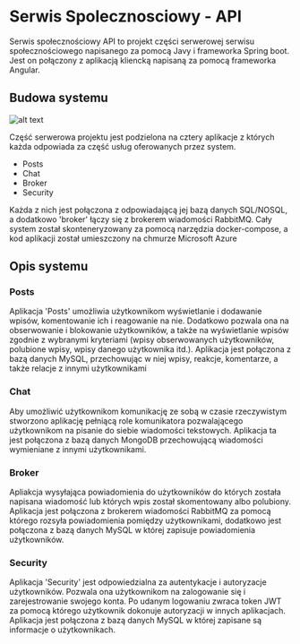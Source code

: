 # Serwis Spolecznosciowy - API
Serwis społecznościowy API to projekt części serwerowej serwisu społecznościowego napisanego za pomocą Javy i frameworka Spring boot. Jest on połączony z aplikacją kliencką
napisaną za pomocą frameworka Angular.

## Budowa systemu 
![alt text](Images/schemat.png)

Część serwerowa projektu jest podzielona na cztery aplikacje z których każda odpowiada za część usług oferowanych przez system.

- Posts
- Chat
- Broker
- Security

Każda z nich jest połączona z odpowiadającą jej bazą danych SQL/NOSQL, a dodatkowo 'broker' łączy się z brokerem wiadomości RabbitMQ. Cały system został skonteneryzowany
za pomocą narzędzia docker-compose, a kod aplikacji został umieszczony na chmurze Microsoft Azure

## Opis systemu 

### Posts
Aplikacja 'Posts' umożliwia użytkownikom wyświetlanie i dodawanie wpisów, komentowanie ich i reagowanie na nie.
Dodatkowo pozwala ona na obserwowanie i blokowanie użytkowników, a także na wyświetlanie wpisów zgodnie z wybranymi kryteriami (wpisy obserwowanych użytkowników, 
polubione wpisy, wpisy danego użytkownika itd.). Aplikacja jest połączona z bazą danych MySQL, przechowując w niej wpisy, reakcje, komentarze,
a także relacje z innymi użytkownikami

### Chat
Aby umożliwić użytkownikom komunikację ze sobą w czasie rzeczywistym stworzono aplikację pełniącą role komunikatora pozwalającego użytkownikom na pisanie 
do siebie wiadomości tekstowych. Aplikacja ta jest połączona z bazą danych MongoDB przechowującą wiadomości wymieniane z innymi użytkownikami.

### Broker
Apliakcja wysyłająca powiadomienia do użytkowników do których została napisana wiadomość lub których
wpis został skomentowany albo polubiony. Aplikacja jest połączona z brokerem wiadomości RabbitMQ za pomocą którego rozsyła powiadomienia pomiędzy użytkownikami, 
dodatkowo jest połączona z bazą danych MySQL w której zapisuje powiadomienia użytkowników.

### Security
Aplikacja 'Security' jest odpowiedzialna za autentykacje i autoryzacje użytkowników. Pozwala ona użytkownikom na zalogowanie się i zarejestrowanie 
swojego konta. Po udanym logowaniu zwraca token JWT za pomocą którego użytkownik dokonuje autoryzacji w innych aplikacjach. 
Aplikacja jest połączona z bazą danych MySQL w której zapisane są informacje o użytkownikach.
